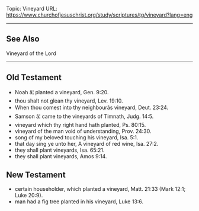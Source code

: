 Topic: Vineyard
URL: https://www.churchofjesuschrist.org/study/scriptures/tg/vineyard?lang=eng

---

## See Also

Vineyard of the Lord

---

## Old Testament

- Noah â¦ planted a vineyard, Gen. 9:20.
- thou shalt not glean thy vineyard, Lev. 19:10.
- When thou comest into thy neighbourâs vineyard, Deut. 23:24.
- Samson â¦ came to the vineyards of Timnath, Judg. 14:5.
- vineyard which thy right hand hath planted, Ps. 80:15.
- vineyard of the man void of understanding, Prov. 24:30.
- song of my beloved touching his vineyard, Isa. 5:1.
- that day sing ye unto her, A vineyard of red wine, Isa. 27:2.
- they shall plant vineyards, Isa. 65:21.
- they shall plant vineyards, Amos 9:14.

## New Testament

- certain householder, which planted a vineyard, Matt. 21:33 (Mark 12:1; Luke 20:9).
- man had a fig tree planted in his vineyard, Luke 13:6.


